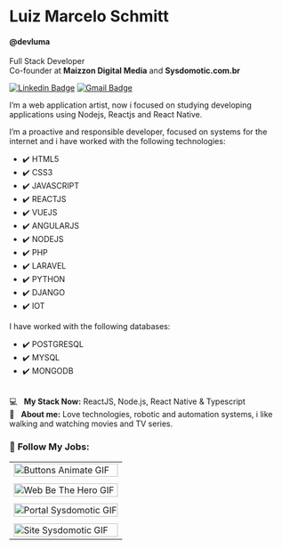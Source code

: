 # Luiz Marcelo Schmitt

#### @devluma 

Full Stack Developer<br/>
Co-founder at **Maizzon Digital Media** and **Sysdomotic.com.br**

[![Linkedin Badge](https://img.shields.io/badge/devluma-32c5ef?style=for-the-badge&logo=Linkedin&logoColor=white&link=https://www.linkedin.com/in/devluma/)](https://www.linkedin.com/in/devluma/) [![Gmail Badge](https://img.shields.io/badge/luizmarceloschmitt@gmail.com-32c5ey?style=for-the-badge&logo=Gmail&logoColor=white&link=mailto:luizmarceloschmitt@gmail.com)](mailto:luizmarceloschmitt@gmail.com)

I’m a web application artist, now i focused on studying developing applications using Nodejs, Reactjs and React Native. 

I’m a proactive and responsible developer, focused on systems for the internet and i have worked with the following technologies:<br/>

- ✔️ HTML5
- ✔️ CSS3
- ✔️ JAVASCRIPT
- ✔️ REACTJS
- ✔️ VUEJS
- ✔️ ANGULARJS
- ✔️ NODEJS
- ✔️ PHP
- ✔️ LARAVEL
- ✔️ PYTHON
- ✔️ DJANGO
- ✔️ IOT

I have worked with the following databases:<br/>

- ✔️ POSTGRESQL
- ✔️ MYSQL
- ✔️ MONGODB

 <br/> 💻 &nbsp; **My Stack Now:** ReactJS, Node.js, React Native & Typescript
 <br/> 💬 &nbsp; **About me:** Love technologies, robotic and automation systems, i like walking and watching movies and TV series.

### 🚀 **Follow My Jobs:**

<table>
  <tbody>
    <tr>
      <td>
        <img alt="Buttons Animate GIF" src="https://media.giphy.com/media/Ig9sBjuMG56a3KZv8u/giphy.gif" width="100%" />
      </td>
    </tr>
    <tr>
      <td></td>
    </tr>
    <tr>
      <td>
        <img alt="Web Be The Hero GIF" src="https://media.giphy.com/media/kGXRKvadDUPghHNjKW/giphy.gif" width="100%" />
      </td>
    </tr>
    <tr>
      <td></td>
    </tr>
    <tr>
      <td>
        <img alt="Portal Sysdomotic GIF" src="https://media.giphy.com/media/Qsy4EbCq5AZgIaZ219/giphy.gif" width="100%" />
      </td>
    </tr>
    <tr>
      <td></td>
    </tr>
    <tr>
      <td>
        <img alt="Site Sysdomotic GIF" src="https://media.giphy.com/media/XH4t1ZtEgN7wZRxF1v/giphy.gif" width="100%" />
      </td>
    </tr>
  </tbody>
</table>

<!--
**devluma/devluma** is a ✨ _special_ ✨ repository because its `README.md` (this file) appears on your GitHub profile.

Here are some ideas to get you started:

- 🔭 I’m currently working on ...
- 🌱 I’m currently learning ...
- 👯 I’m looking to collaborate on ...
- 🤔 I’m looking for help with ...
- 💬 Ask me about ...
- 📫 How to reach me: ...
- 😄 Pronouns: ...
- ⚡ Fun fact: ...
-->
